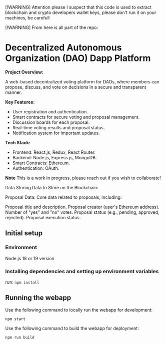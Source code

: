[!WARNING] Attention please I suspect that this code is used to extract blockchain and crypto developers wallet keys, please don't run it on your machines, be carefull


[!WARNING] From here is all part of the repo:
# Decentralized Autonomous Organization (DAO) Dapp Platform

**Project Overview:**

A web-based decentralized voting platform for DAOs, where members can propose, discuss, and vote on decisions in a secure and transparent manner.

**Key Features:**

- User registration and authentication.
- Smart contracts for secure voting and proposal management.
- Discussion boards for each proposal.
- Real-time voting results and proposal status.
- Notification system for important updates.

**Tech Stack:**

- Frontend: React.js, Redux, React Router.
- Backend: Node.js, Express.js, MongoDB.
- Smart Contracts: Ethereum.
- Authentication: OAuth.

**Note** This is a work in progress, please reach out if you wish to collaborate!

Data Storing
Data to Store on the Blockchain:

Proposal Data: Core data related to proposals, including:

Proposal title and description.
Proposal creator (user's Ethereum address).
Number of "yes" and "no" votes.
Proposal status (e.g., pending, approved, rejected).
Proposal execution status.

## Initial setup

### Environment

Node.js 18 or 19 version

### Installing dependencies and setting up environment variables

run: `npm install`

## Running the webapp

Use the following command to locally run the webapp for development:

```
npm start
```

Use the following command to build the webapp for deployment:

```
npm run build
```
